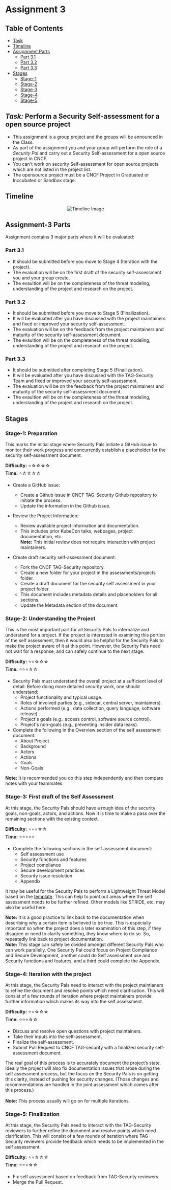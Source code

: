 # Assignment 3
## Table of Contents

- [Task](#task-perform-a-security-self-assessment-for-a-open-source-project)
- [Timeline](#timeline)
- [Assignment Parts](#assignment-3-parts)
  - [Part 3.1](#part-31)
  - [Part 3.2](#part-32)
  - [Part 3.3](#part-33)
- [Stages](#stages)
  - [Stage-1](#stage-1-preparation)
  - [Stage-2](#stage-2-understanding-the-project)
  - [Stage-3](#stage-3-first-draft-of-the-self-assessment)
  - [Stage-4](#stage-4-iteration-with-the-project)
  - [Stage-5](#stage-5-finailization)

## *Task:* Perform a Security Self-assessment for a open source project
- This assignment is a group project and the groups will be announced in the Class.
- As part of the assignment you and your group will perform the role of a *Security Pal* and carry out a Security Self-assessment for a open source project in CNCF.
- You can't work on security Self-assessment for open source projects which are not listed in the project list.
- The opensource project must be a CNCF Project in Graduated or Inccubated or Sandbox stage.

## Timeline
<p align="center">
  <img src="https://github.com/Rana-KV/ISP/blob/main/Assignment_3-Timeline.png" alt="Timeline Image">
</p>

## Assignment-3 Parts
Assignment contains 3 major parts where it will be evaluated:
### Part 3.1
- It should be submitted before you move to Stage 4 (Iteration with the project).
- The evaluation will be on the first draft of the security self-assessment you and your group create.
- The evaultion will be on the completeness of the threat modeling, understanding of the project and research on the project.

### Part 3.2
- It should be submitted before you move to Stage 5 (Finailization).
- It will be evaluated after you have discussed with the project maintainers and fixed or improved your security self-assessment.
- The evaluation will be on the feedback from the project maintainers and maturity of the security self-assessment document.
- The evaultion will be on the completeness of the threat modeling, understanding of the project and research on the project.

### Part 3.3
- It should be submitted after completing Stage 5 (Finailization).
- It will be evaluated after you have discussed with the TAG-Security Team and fixed or improved your security self-assessment.
- The evaluation will be on the feedback from the project maintainers and maturity of the security self-assessment document.
- The evaultion will be on the completeness of the threat modeling, understanding of the project and research on the project.

## Stages
### Stage-1: **Preparation**
This marks the initial stage where Security Pals initiate a GitHub issue to monitor their work progress and concurrently 
establish a placeholder for the security self-assessment document.<br>

**Difficulty:** ⭐️☆☆☆☆ <br>
**Time:** ⭐️☆☆☆☆ <br>

- Create a GitHub issue:
  - Create a Github issue in CNCF TAG-Security Github repository to initiate the process.
  - Update the information in the Github issue.<br>

- Review the Project Information:
  - Review available project information and documentation.
  - This includes prior KubeCon talks, webpages, project documentation, etc.<br>
  **Note:** This initial review does not require interaction with project maintainers.

- Create draft security self-assessment document:
  - Fork the CNCF TAG-Security repository.
  - Create a new folder for your project in the assessments/projects folder.  
  - Create a draft document for the security self assessment in your project folder.
  - This document includes metadata details and placeholders for all sections.
  - Update the Metadata section of the document.<br>
  
### Stage-2: **Understanding the Project**
This is the most important part for all Security Pals to internalize and understand for a project.
If the project is interested in examining this portion of the self assessment, then it would also be
helpful for the Security Pals to make the project aware of it at this point. However, the Security
Pals need not wait for a response, and can safely continue to the next stage.<br>

**Difficulty:** ⭐️⭐️☆☆☆ <br>
**Time:** ⭐️⭐️⭐️☆☆ <br>
- Security Pals must understand the overall project at a sufficient level of detail. Before doing more detailed security work, one should understand:
  - Project functionality and typical usage.
  - Roles of involved parties (e.g., sidecar, central server, maintainers).
  - Actions performed (e.g., data collection, query language, software release).
  - Project's goals (e.g., access control, software source control).
  - Project's non-goals (e.g., preventing insider data leaks).
- Complete the following in the Overview section of the self assessment document:
  - About Project
  - Background
  - Actors
  - Actions
  - Goals
  - Non-Goals

**Note:** It is recommended you do this step independently and then compare notes with your teammates. 

### Stage-3: **First draft of the Self Assessment**
At this stage, the Security Pals should have a rough idea of the security goals, non-goals, actors, and actions. 
Now it is time to make a pass over the remaining sections with the existing context.<br>

**Difficulty:** ⭐️⭐️⭐️☆☆ <br>
**Time:** ⭐️⭐️⭐️⭐️⭐️ <br>
- Complete the following sections in the self assessment document:
  - Self assessment use
  - Security functions and features
  - Project compliance
  - Secure development practices
  - Security issue resolution
  - Appendix

It may be useful for the Security Pals to perform a Lightweight Threat Model based on the
[template](https://docs.google.com/document/d/1tuGtKrjcreDFlHcXYCTjLvy3mjyamdQzwCZr6uqFcR4/edit#heading=h.w0tawqz3390z). 
This can help to point out areas where the self assessment needs to be further refined. Other models like STRIDE,
etc. may also be useful here.

**Note:** It is a good practice to link back to the documentation when describing why a certain
item is believed to be true. This is especially important so when the project does a later
examination of this step, if they disagree or need to clarify something, they know where to do
so. So, repeatedly link back to project documentation.
<br>
**Note:** This stage can safely be divided amongst different Security Pals who can work parallelly. One Security Pal could focus on Project Compliance and Secure Development, another
could do Self assessment use and Security functions and features, and a third could complete the Appendix.

### Stage-4: **Iteration with the project**
At this stage, the Security Pals need to interact with the project maintianers to refine the document
and resolve points which need clarification. This will consist of a few rounds of iteration where
project maintainers provide further information which makes its way into the self assessment.<br>

**Difficulty:** ⭐️⭐️☆☆☆ <br>
**Time:** ⭐️⭐️⭐️☆☆ <br>
 - Discuss and resolve open questions with project maintainers.
 - Take their inputs into the self-assessment.
 - Finalize the self-assessment.
 - Submit Pull Request to CNCF TAG-security with a finalized security self-assessment document.

The real goal of this process is to accurately document the project’s state. Ideally the project
will also fix documentation issues that arose during the self assessment process, but the focus
on the Security Pals is on getting this clarity, instead of pushing for security changes. (Those
changes and recommendations are handled in the joint assessment which comes after this
process.)
<br><br>
**Note:** This process usually will go on for multiple iterations.

### Stage-5: **Finailization**
At this stage, the Security Pals need to interact with the TAG-Security reviewers to further refine the document
and resolve points which need clarification. This will consist of a few rounds of iteration where
TAG-Security reviewers provide feedback which needs to be implemented in the self assessment.<br>

**Difficulty:** ⭐️⭐️☆☆☆ <br>
**Time:** ⭐️⭐️⭐️☆☆ <br>

- Fix self assessment based on feedback from TAG-Security reviewers
- Merge the Pull Request.
